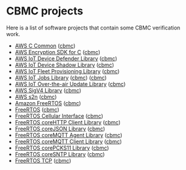 # CBMC projects

Here is a list of software projects that contain some CBMC verification work.

* [AWS C Common](https://github.com/awslabs/aws-c-common)
  ([cbmc](https://github.com/awslabs/aws-c-common/tree/main/verification/cbmc))
* [AWS Encryption SDK for C](https://github.com/aws/aws-encryption-sdk-c)
  ([cbmc](https://github.com/aws/aws-encryption-sdk-c/tree/master/verification/cbmc))
* [AWS IoT Device Defender Library](https://github.com/aws/device-defender-for-aws-iot-embedded-sdk)
  ([cbmc](https://github.com/aws/device-defender-for-aws-iot-embedded-sdk/tree/main/test/cbmc))
* [AWS IoT Device Shadow Library](https://github.com/aws/device-shadow-for-aws-iot-embedded-sdk)
  ([cbmc](https://github.com/aws/device-shadow-for-aws-iot-embedded-sdk/tree/main/test/cbmc))
* [AWS IoT Fleet Provisioning Library](https://github.com/aws/Fleet-Provisioning-for-AWS-IoT-embedded-sdk)
  ([cbmc](https://github.com/aws/fleet-provisioning-for-aws-iot-embedded-sdk/tree/main/test/cbmc))
* [AWS IoT Jobs Library](https://github.com/aws/jobs-for-aws-iot-embedded-sdk)
  ([cbmc](https://github.com/aws/s2n-tls/tree/main/tests/cbmc))
  ([cbmc](https://github.com/aws/Jobs-for-AWS-IoT-embedded-sdk/tree/main/test/cbmc))
* [AWS IoT Over-the-air Update Library](https://github.com/aws/ota-for-aws-iot-embedded-sdk)
  ([cbmc](https://github.com/aws/ota-for-aws-iot-embedded-sdk/tree/main/test/cbmc))
* [AWS SigV4 Library](https://github.com/aws/SigV4-for-AWS-IoT-embedded-sdk)
  ([cbmc](https://github.com/aws/SigV4-for-AWS-IoT-embedded-sdk/tree/main/test/cbmc))
* [AWS s2n](https://github.com/aws/s2n-tls)
  ([cbmc](https://github.com/aws/s2n-tls/tree/main/tests/cbmc))
* [Amazon FreeRTOS](https://github.com/aws/amazon-freertos)
  ([cbmc](https://github.com/aws/amazon-freertos/tree/main/tools/cbmc))
* [FreeRTOS](https://github.com/FreeRTOS/FreeRTOS)
  ([cbmc](https://github.com/FreeRTOS/FreeRTOS/tree/main/FreeRTOS/Test/CBMC))
* [FreeRTOS Cellular Interface](https://github.com/FreeRTOS/FreeRTOS-Cellular-Interface)
  ([cbmc](https://github.com/FreeRTOS/FreeRTOS-Cellular-Interface/tree/main/test/cbmc))
* [FreeRTOS coreHTTP Client Library](https://github.com/FreeRTOS/coreHTTP)
  ([cbmc](https://github.com/FreeRTOS/coreHTTP/tree/main/test/cbmc))
* [FreeRTOS coreJSON Library](https://github.com/FreeRTOS/coreJSON)
  ([cbmc](https://github.com/FreeRTOS/coreJSON/tree/main/test/cbmc))
* [FreeRTOS coreMQTT Agent Library](https://github.com/FreeRTOS/coreMQTT-Agent)
  ([cbmc](https://github.com/FreeRTOS/coreMQTT-Agent/tree/main/test/cbmc))
* [FreeRTOS coreMQTT Client Library](https://github.com/FreeRTOS/coreMQTT)
  ([cbmc](https://github.com/FreeRTOS/coreMQTT/tree/main/test/cbmc))
* [FreeRTOS corePCKS11 Library](https://github.com/FreeRTOS/corePKCS11)
  ([cbmc](https://github.com/FreeRTOS/corePKCS11/tree/main/test/cbmc))
* [FreeRTOS coreSNTP Library](https://github.com/FreeRTOS/coreSNTP)
  ([cbmc](https://github.com/FreeRTOS/coreSNTP/tree/main/test/cbmc))
* [FreeRTOS TCP](https://github.com/FreeRTOS/FreeRTOS-Plus-TCP)
  ([cbmc](https://github.com/FreeRTOS/FreeRTOS-Plus-TCP/tree/main/test/cbmc))
